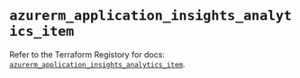 # `azurerm_application_insights_analytics_item`

Refer to the Terraform Registory for docs: [`azurerm_application_insights_analytics_item`](https://registry.terraform.io/providers/hashicorp/azurerm/3.53.0/docs/resources/application_insights_analytics_item).
